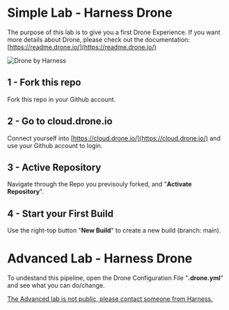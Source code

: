 # Simple Lab - Harness Drone
The purpose of this lab is to give you a first Drone Experience.
If you want more details about Drone, please check out the documentation: [https://readme.drone.io/](https://readme.drone.io/)

![Drone by Harness](https://github.com/ecointet/Drone-Lab/raw/main/dronebyharness.png)

## 1 - Fork this repo
Fork this repo in your Github account.

## 2 - Go to cloud.drone.io

Connect yourself into [https://cloud.drone.io/](https://cloud.drone.io/) and use your Github account to login.

## 3 - Active Repository

Navigate through the Repo you previsouly forked, and "**Activate Repository**".

## 4 - Start your First Build

Use the right-top button "**New Build**" to create a new build (branch: main).

# Advanced Lab - Harness Drone

To undestand this pipeline, open the Drone Configuration File "**.drone.yml**" and see what you can do/change.

[The Advanced lab is not public, please contact someone from Harness.
](https://harness.atlassian.net/wiki/spaces/SE/pages/1917813282/Drone.io+-+The+Very+First+Lab)
